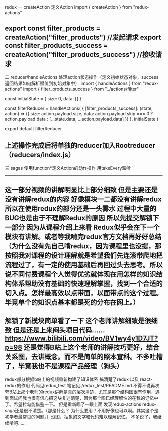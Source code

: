 redux
一 createAction
定义Action
import { createAction } from "redux-actions"

export const filter_products = createAction("filter_products") //发起请求
export const filter_products_success = createAction("filter_products_success") //接收请求
-------------------------------------------
二 reducer/handleActions
处理action状态操作（定义初始状态对象，success返回结果如何解析赋值到初始对象中）
import { handleActions } from "redux-actions"
import { filter_products_success } from "../actions/filter"

const initialState = {
  size: 0,
  data: []
}

const filterReducer = handleActions(
  {
    [filter_products_success]: (state, action) => ({
      size: action.payload.size,
      data:
        action.payload.skip === 0
          ? action.payload.data
          : [...state.data, ...action.payload.data]
    })
  },
  initialState
)

export default filterReducer

上述操作完成后将单独的reducer加入Rootreducer（reducers/index.js）
----------------------------------
三 sagas 
使用function*定义Action的动作操作
用takeEvery监听

-------------------
这一部分视频的讲解明显比上部分细致 但是主要还是没有讲解redux的内容 好像模块一二都没有讲解redux 所以在使用redux的部分还是一头雾水 过程中大量的BUG也是由于不理解Redux的原因
所以先提交解锁下一部分 因为从课程介绍上来看 Redux似乎会在下一个模块有讲解。或者等我啃完redux官方文档再好好总结（为什么没有先自己啃redux，因为课程里也没提，那按照我对课程的设计理解就是希望我们先连滚带爬地把流程过了，有一定的使用基础后再回过头去思考。所以说不同付费课程个人觉得优劣就体现在用怎样的知识结构体系帮助没有基础的快速理解掌握，找到一个合适的切入点。怎样最高效以点带面，以面带点的这个过程。毕竟单个的知识点基本都是死的分布在网上。）
----------------
解锁了新模块简单看了一下 这个老师讲解细致是很细致 但是还是上来闷头项目代码……
https://www.bilibili.com/video/BV1wy4y1D7JT?p=98 还是觉得B站上这个老师的讲解技巧更好，结合关系图，去讲概念。而不是简单的照本宣科。不多吐槽了，毕竟我也不是课程产品经理（狗头）
--------
redux部分根据b站上的视频重新构建了知识体系 搞清楚了redux 以及 react-redux的作用 代码见redux_test 笔记见./redux_test/README.md
不得不说再次夸B站上那个老师的redux讲解是真的层次清楚，尤其是那个结构图很有作用，遇到面试问我也很有信心把这块复述清楚，因为那个图已经理解性的在我的记忆中了。希望拉勾能借鉴一下。
但是重新瞄了一眼上面 发现redux-actions redux-saga还是很不清楚。（那是什么？ 为什么要用？不用好像也可以啊。其实这个是初学者最常见的问题。）没图，抽象的文字和代码难以理解记忆。
不多说了，我继续啃吧……


